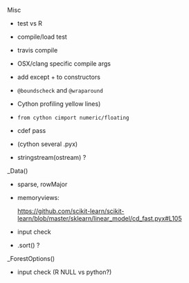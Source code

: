 
Misc
* test vs R

* compile/load test

* travis compile

* OSX/clang specific compile args

* add except + to constructors

* `@boundscheck` and `@wraparound`

* Cython profiling yellow lines)

* `from cython cimport numeric/floating`

* cdef pass

* (cython several .pyx)

* stringstream(ostream) ?

_Data()
* sparse, rowMajor
* memoryviews:

  https://github.com/scikit-learn/scikit-learn/blob/master/sklearn/linear_model/cd_fast.pyx#L105
* input check
* .sort() ?

_ForestOptions()
* input check (R NULL vs python?)
